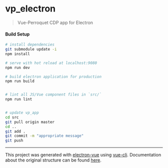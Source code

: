 # vp_electron

> Vue-Perroquet CDP app for Electron

#### Build Setup

``` bash
# install dependencies
git submodule update -i
npm install

# serve with hot reload at localhost:9080
npm run dev

# build electron application for production
npm run build


# lint all JS/Vue component files in `src/`
npm run lint


# update vp_app
cd src
git pull origin master
cd ..
git add .
git commit -m "appropriate message"
git push
```

---

This project was generated with [electron-vue](https://github.com/SimulatedGREG/electron-vue) using [vue-cli](https://github.com/vuejs/vue-cli). Documentation about the original structure can be found [here](https://simulatedgreg.gitbooks.io/electron-vue/content/index.html).
